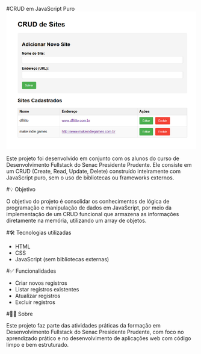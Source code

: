 #CRUD em JavaScript Puro
![](https://github.com/regislaguna/javascriptcrudarray/blob/main/telaprojetocrud.png?raw=true)

Este projeto foi desenvolvido em conjunto com os alunos do curso de Desenvolvimento Fullstack do Senac Presidente Prudente. Ele consiste em um CRUD (Create, Read, Update, Delete) construído inteiramente com JavaScript puro, sem o uso de bibliotecas ou frameworks externos.

#💡 Objetivo 

O objetivo do projeto é consolidar os conhecimentos de lógica de programação e manipulação de dados em JavaScript, por meio da implementação de um CRUD funcional que armazena as informações diretamente na memória, utilizando um array de objetos.

#🛠️ Tecnologias utilizadas
- HTML
- CSS
- JavaScript (sem bibliotecas externas)

#✅ Funcionalidades
- Criar novos registros
- Listar registros existentes
- Atualizar registros
- Excluir registros

#👨‍🏫 Sobre

Este projeto faz parte das atividades práticas da formação em Desenvolvimento Fullstack do Senac Presidente Prudente, com foco no aprendizado prático e no desenvolvimento de aplicações web com código limpo e bem estruturado.

